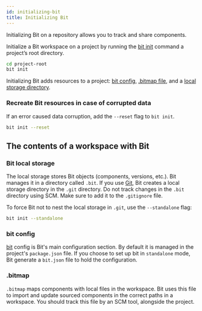 ```yaml
---
id: initializing-bit
title: Initializing Bit
---
```


Initializing Bit on a repository allows you to track and share components.

Initialize a Bit workspace on a project by running the [bit init](/docs/apis/cli-all#init) command a project’s root directory.

```bash
cd project-root
bit init
```

Initializing Bit adds resources to a project: [bit config](#bit-config), [.bitmap file](#.bitmap), and a [local storage directory](#bit-local-storage).

### Recreate Bit resources in case of corrupted data

If an error caused data corruption, add the `--reset` flag to `bit init`.

```bash
bit init --reset
```

## The contents of a workspace with Bit

### Bit local storage

The local storage stores Bit objects (components, versions, etc.). Bit manages it in a directory called `.bit`. If you use [Git](https://git-scm.com), Bit creates a local storage directory in the `.git` directory. Do not track changes in the `.bit` directory using SCM. Make sure to add it to the `.gitignore` file.

To force Bit not to nest the local storage in `.git`, use the `--standalone` flag:

```bash
bit init --standalone
```

### bit config

[bit](/docs/conf-bit-json.html) config is Bit's main configuration section. By default it is managed in the project's `package.json` file. If you choose to set up bit in `standalone` mode, Bit generate a `bit.json` file to hold the configuration.

### .bitmap

`.bitmap` maps components with local files in the workspace. Bit uses this file to import and update sourced components in the correct paths in a workspace. You should track this file by an SCM tool, alongside the project.
